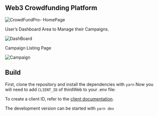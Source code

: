 ## Web3 Crowdfunding Platform

![CrowdFundPro- HomePage](https://github.com/user-attachments/assets/4af5618e-0e50-471f-b0f5-410178fc2247)

User’s Dashboard Area to Manage their Campaigns.

![DashBoard](https://github.com/user-attachments/assets/59c80cf4-4320-4412-b889-70b4b04f2fd5)

Campaign Listing Page

![Campaign](https://github.com/user-attachments/assets/5c598b3d-ee4a-4284-82a3-e524ee2fa95a)

## Build
First, clone the repository and install the dependencies with `yarn` 
Now you will need to add `CLIENT_ID` of thirdWeb to your .env file:


To create a client ID, refer to the [client documentation](https://portal.thirdweb.com/typescript/v5/client). 

The development version can be started with `yarn dev`
